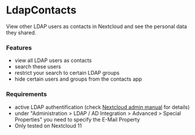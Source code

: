 # LdapContacts

View other LDAP users as contacts in Nextcloud and see the personal data they shared.

### Features
  * view all LDAP users as contacts
  * search these users
  * restrict your search to certain LDAP groups
  * hide certain users and groups from the contacts app

### Requirements
  * active LDAP authentification (check [Nextcloud admin manual](https://docs.nextcloud.com/server/11/admin_manual/configuration_user/user_auth_ldap.html) for details)
  * under "Administration > LDAP / AD Integration > Advanced > Special Properties" you need to specify the E-Mail Property
  * Only tested on Nextcloud 11
